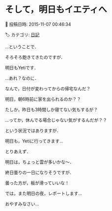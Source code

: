# そして，明日もイエティへ

📅 投稿日時: 2015-11-07 00:46:34

🏷️ カテゴリ: [日記](cc4b5682fb7b8b144980957a978653fb0.md)

…ということで．


そろそろ飽きてきたのですが．


明日もYetiです．





…あれ？なのに．


なんで，日付が変わってからの帰宅なんだ？


明日，朝6時前に家を出られるのか？？


たしか，昨日も3時間しか寝てない気もするが？





…ってか，休んでる場合じゃない気がするんだが？？





という状況ではありますが．


明日も，Yetiに行ってきます…





とりあえず．


明日は，ちょっと雲が多いかな～．


終日曇りの一日になりそうですが．


曇った方が，板が滑っていいな！





では，また明日の夜，レポートします…


おやすみなさい…
